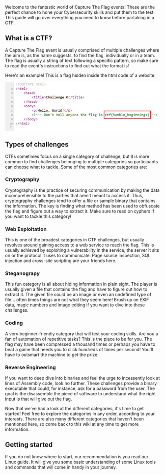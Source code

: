 Welcome to the fantastic world of Capture The Flag events! These are the perfect chance to hone your Cybersecurity skills and put them to the test. This guide will go over everything you need to know before partaking in a CTF.

## What is a CTF?
A Capture The Flag event is usually comprised of multiple challenges where the aim is, as the name suggests, to find the flag, individually or in a team. The flag is usually a string of text following a specific pattern, so make sure to read the event's instructions to find out what the format is!

Here's an example! This is a flag hidden inside the html code of a website:

![Example of a flag hidden inside a website's source code](https://github.com/Vintrae/How-To-CTF/blob/main/images/flag_sample.png?raw=true "Flag hidden inside a website's source code")

## Types of challenges

CTFs sometimes focus on a single category of challenge, but it is more common to find challenges belonging to multiple categories so participants can choose what to tackle. Some of the most common categories are:

### Cryptography
Cryptography is the practice of securing communication by making the data incomprehensible to the parties that aren't meant to access it. Thus, cryptography challenges tend to offer a file or sample binary that contains the information. The key is finding what method has been used to obfuscate the flag and figure out a way to extract it. Make sure to read on cyphers if you want to tackle this category!

### Web Exploitation
This is one of the broadest categories in CTF challenges, but usually revolves around gaining access to a web service to reach the flag. This is usually achieved by exploiting a vulnerability in the service, the server it sits on or the protocol it uses to communicate. Page source inspection, SQL injection and cross-site scripting are your friends here.

### Steganograpy
This fun category is all about hiding information in plain sight. The player is usually given a file that contains the flag and have to figure out how to extract it. The given file could be an image or even an undefined type of file... often times things are not what they seem here! Brush up on EXIF data, magic numbers and image editing if you want to dive into these challenges.

### Coding
A very beginner-friendly category that will test your coding skills. Are you a fan of automation of repetitive tasks? This is the place to be for you. The flag may have been compressed a thousand times or perhaps you have to beat a game that needs you to click hundreds of times per second! You'll have to outsmart the machine to get the prize.

### Reverse Engineering
If you want to deep dive into binaries and feel the urge to incessently look at lines of Assembly code, look no further. These challenges provide a binary executable that could, for instance, ask for a password from the user. The goal is the disassemble the piece of software to understand what the right input is that will give out the flag.

Now that we've had a look at the different categories, it's time to get started! Feel free to explore the categories in any order, according to your interests. There are also many different categories that haven't been mentioned here, so come back to this wiki at any time to get more information.

## Getting started
If you do not know where to start, our recommendation is you read our Linux guide. It will give you some basic understanding of some Linux tools and commands that will come in handy in your journey.




